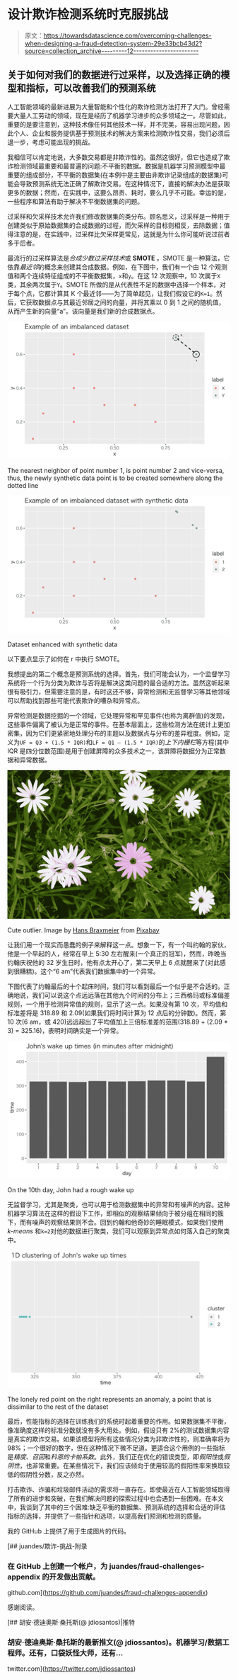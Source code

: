 # 设计欺诈检测系统时克服挑战

> 原文：<https://towardsdatascience.com/overcoming-challenges-when-designing-a-fraud-detection-system-29e33bcb43d2?source=collection_archive---------12----------------------->

## 关于如何对我们的数据进行过采样，以及选择正确的模型和指标，可以改善我们的预测系统

人工智能领域的最新进展为大量智能和个性化的欺诈检测方法打开了大门。曾经需要大量人工劳动的领域，现在是经历了机器学习进步的众多领域之一。尽管如此，重要的是要注意到，这种技术像任何其他技术一样，并不完美，容易出现问题，因此个人、企业和服务提供基于预测技术的解决方案来检测欺诈性交易，我们必须后退一步，考虑可能出现的挑战。

我相信可以肯定地说，大多数交易都是非欺诈性的。虽然这很好，但它也造成了欺诈检测领域最重要和最普遍的问题:不平衡的数据。数据是机器学习预测模型中最重要的组成部分，不平衡的数据集(在本例中是主要由非欺诈记录组成的数据集)可能会导致预测系统无法正确了解欺诈交易。在这种情况下，直接的解决办法是获取更多的数据；然而，在实践中，这要么昂贵、耗时，要么几乎不可能。幸运的是，一些程序和算法有助于解决不平衡数据集的问题。

过采样和欠采样技术允许我们修改数据集的类分布。顾名思义，过采样是一种用于创建类似于原始数据集的合成数据的过程，而欠采样的目标则相反，去除数据；值得注意的是，在实践中，过采样比欠采样更常见，这就是为什么你可能听说过前者多于后者。

最流行的过采样算法是*合成少数过采样技术*或 **SMOTE** 。SMOTE 是一种算法，它依靠*最近邻*的概念来创建其合成数据。例如，在下图中，我们有一个由 12 个观测值和两个连续特征组成的不平衡数据集，`x`和`y`。在这 12 次观察中，10 次属于`X`类，其余两次属于`Y`。SMOTE 所做的是从代表性不足的数据中选择一个样本，对于每个点，它都计算其 K 个最近邻——为了简单起见，让我们假设它的`K=1`。然后，它获取数据点与其最近邻居之间的向量，并将其乘以 0 到 1 之间的随机值，从而产生新的向量“a”。该向量是我们新的合成数据点。

![](img/1dcbd6eb9d36d1ac0d4356f549a214ce.png)

The nearest neighbor of point number 1, is point number 2 and vice-versa, thus, the newly synthetic data point is to be created somewhere along the dotted line

![](img/a1ce421300b610d0865f1ac2987ce376.png)

Dataset enhanced with synthetic data

以下要点显示了如何在 r 中执行 SMOTE。

我想提出的第二个概念是预测系统的选择。首先，我们可能会认为，一个监督学习系统将一个行为分类为欺诈与否将是解决这类问题的最合适的方法。虽然这听起来很有吸引力，但需要注意的是，有时这还不够，异常检测和无监督学习等其他领域可以帮助找到那些可能代表欺诈的嘈杂和异常点。

异常检测是数据挖掘的一个领域，它处理异常和罕见事件(也称为离群值)的发现，这些事件偏离了被认为是正常的事件。在基本层面上，这些检测方法在统计上更加密集，因为它们更紧密地处理分布的主题以及数据点与分布的差异程度。例如，定义为`UF = Q3 + (1.5 * IQR)`和`LF = Q1 — (1.5 * IQR)`的*上下内栅栏*等方程(其中 IQR 是四分位数范围)是用于创建屏障的众多技术之一，该屏障将数据分为正常数据和异常数据。

![](img/8bdce386c3036507338e3fbbed20d6d6.png)

Cute outlier. Image by [Hans Braxmeier](https://pixabay.com/users/Hans-2/?utm_source=link-attribution&utm_medium=referral&utm_campaign=image&utm_content=375639) from [Pixabay](https://pixabay.com/?utm_source=link-attribution&utm_medium=referral&utm_campaign=image&utm_content=375639)

让我们用一个现实而愚蠢的例子来解释这一点。想象一下，有一个叫约翰的家伙，他是一个早起的人，经常在早上 5:30 左右醒来(一个真正的冠军)，然而，昨晚当约翰庆祝他的 32 岁生日时，他有点太开心了，第二天早上 6 点就醒来了(对此感到很糟糕)。这个“6 am”代表我们数据集中的一个异常。

下图代表了约翰最后的十个起床时间，我们可以看到最后一个似乎是不合适的。正确地说，我们可以说这个点远远落在其他九个时间的分布上；三西格玛或标准偏差规则，一个用于检测异常值的规则，显示了这一点。如果没有第 10 次，平均值和标准差将是 318.89 和 2.09(如果我们将时间计算为 12 点后的分钟数)。然而，第 10 次(6 am，或 420)远远超出了平均值加上三倍标准差的范围(318.89 + (2.09 * 3) = 325.16)，表明时间确实是一个异常。

![](img/53ac83996a6d13b0640d0869cdec235a.png)

On the 10th day, John had a rough wake up

无监督学习，尤其是聚类，也可以用于检测数据集中的异常和有噪声的内容。这种机器学习算法在这样的假设下工作，即相似的观察结果倾向于被分组在相同的簇下，而有噪声的观察结果则不会。回到约翰和他奇妙的睡眠模式，如果我们使用 *k-means* 和`k=2`对他的数据进行聚类，我们可以观察到异常点如何落入自己的聚类中。

![](img/91a1a9b28f08a15bdd62e7aba1bbd75c.png)

The lonely red point on the right represents an anomaly, a point that is dissimilar to the rest of the dataset

最后，性能指标的选择在训练我们的系统时起着重要的作用。如果数据集不平衡，像准确度这样的标准分数就没有多大用处。例如，假设只有 2%的测试数据集内容是真实的欺诈交易。如果该模型将所有这些情况分类为非欺诈性的，则准确率将为 98%；一个很好的数字，但在这种情况下微不足道。更适合这个用例的一些指标是*精度*、*召回*和*科恩的卡帕系数*。此外，我们正在优化的错误类型，即*假阳性*或*假阴性*，也非常重要。在某些情况下，我们应该倾向于使用较高的假阳性率来换取较低的假阴性分数，反之亦然。

打击欺诈、诈骗和垃圾邮件活动的需求将一直存在。即使最近在人工智能领域取得了所有的进步和突破，在我们解决问题的探索过程中也会遇到一些困难。在本文中，我谈到了其中的三个困难:缺乏平衡的数据集、预测系统的选择和合适的评估指标的选择，并提供了一些指针和选项，以提高我们预测和检测的质量。

我的 GitHub 上提供了用于生成图片的代码。

[](https://github.com/juandes/fraud-challenges-appendix) [## juandes/欺诈-挑战-附录

### 在 GitHub 上创建一个帐户，为 juandes/fraud-challenges-appendix 的开发做出贡献。

github.com](https://github.com/juandes/fraud-challenges-appendix) 

感谢阅读。

[](https://twitter.com/jdiossantos) [## 胡安·德迪奥斯·桑托斯(@ jdiosantos)|推特

### 胡安·德迪奥斯·桑托斯的最新推文(@ jdiossantos)。机器学习/数据工程师。还有，口袋妖怪大师，还有…

twitter.com](https://twitter.com/jdiossantos)